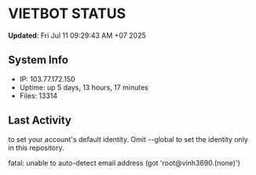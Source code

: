 # VIETBOT STATUS
**Updated**: Fri Jul 11 09:29:43 AM +07 2025

## System Info
- IP: 103.77.172.150
- Uptime: up 5 days, 13 hours, 17 minutes
- Files: 13314

## Last Activity

to set your account's default identity.
Omit --global to set the identity only in this repository.

fatal: unable to auto-detect email address (got 'root@vinh3690.(none)')
